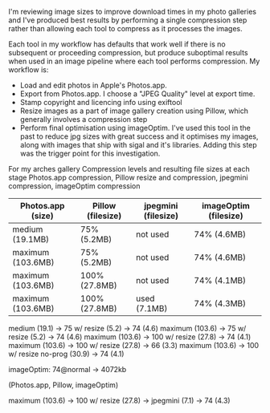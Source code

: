 <!--
.. title: Avoiding bloat with photo compression
.. slug: avoiding-bloat-with-photo-compression
.. date: 2018-04-14 06:38:45 UTC+10:00
.. tags: 
.. category: 
.. link: 
.. description: 
.. type: text
-->

I'm reviewing image sizes to improve download times in my photo galleries and I've produced best results by performing a single compression step rather than allowing each tool to compress as it processes the images.

Each tool in my workflow has defaults that work well if there is no subsequent or proceeding compression, but produce suboptimal results when used in an image pipeline where each tool performs compression. My workflow is:

* Load and edit photos in Apple's Photos.app. 
* Export from Photos.app. I choose a "JPEG Quality" level at export time.
* Stamp copyright and licencing info using exiftool
* Resize images as a part of image gallery creation using Pillow, which generally involves a compression step
* Perform final optimisation using imageOptim. I've used this tool in the past to reduce jpg sizes with great success and it optimises my images, along with images that ship with sigal and it's libraries. Adding this step was the trigger point for this investigation.

For my arches gallery
Compression levels and resulting file sizes at each stage Photos.app compression, Pillow resize and compression, jpegmini compression, imageOptim compression

| Photos.app (size) | Pillow (filesize) | jpegmini (filesize) | imageOptim (filesize) |
|-------------------|-------------------|---------------------|-----------------------|
| medium (19.1MB)   | 75% (5.2MB)       | not used            | 74% (4.6MB)           |
| maximum (103.6MB) | 75% (5.2MB)       | not used            | 74% (4.6MB)           |
| maximum (103.6MB) | 100% (27.8MB)     | not used            | 74% (4.1MB)           |
| maximum (103.6MB) | 100% (27.8MB)     | used (7.1MB)        | 74% (4.3MB)           |



medium (19.1) -> 75 w/ resize (5.2) -> 74 (4.6)
maximum (103.6) -> 75 w/ resize (5.2) -> 74 (4.6)
maximum (103.6) -> 100 w/ resize (27.8) -> 74 (4.1)
maximum (103.6) -> 100 w/ resize (27.8) -> 66 (3.3)
maximum (103.6) -> 100 w/ resize no-prog (30.9) -> 74 (4.1)


imageOptim: 74@normal -> 4072kb

(Photos.app, Pillow, imageOptim)


maximum (103.6) -> 100 w/ resize (27.8) -> jpegmini (7.1) -> 74 (4.3)
